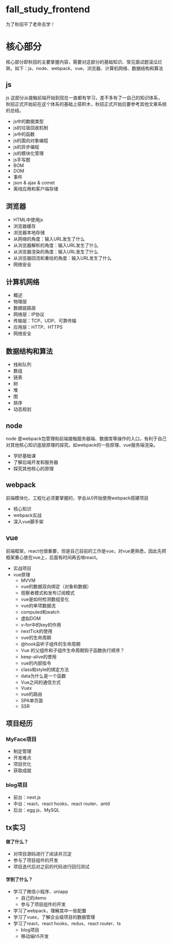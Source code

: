 # fall_study_frontend
为了秋招平了老命去学！

# 核心部分

核心部分即秋招的主要掌握内容，需要对这部分的基础知识、常见面试题滚瓜烂熟，如下：js、node、webpack、vue、浏览器、计算机网络、数据结构和算法

## js

js 这部分从接触前端开始到现在一直都有学习，差不多有了一自己的知识体系，秋招正式开始前在这个体系的基础上搭积木，秋招正式开始后要参考其他文章系统的总结。
- js中的数据类型
- js的垃圾回收机制
- js中的函数
- js的面向对象编程
- js的异步编程
- js的模块化管理
- js手写题
- BOM
- DOM
- 事件
- json & ajax & comet
- 离线应用和客户端存储

## 浏览器
- HTML中使用js
- 浏览器缓存
- 浏览器本地存储
- 从网络的角度：输入URL发生了什么
- 从浏览器解析的角度：输入URL发生了什么
- 从浏览器渲染的角度：输入URL发生了什么
- 从浏览器回流和重绘的角度：输入URL发生了什么
- 网络安全

## 计算机网络
- 概述
- 物理层
- 数据链路层
- 网络层：IP协议
- 传输层：TCP、UDP、可靠传输
- 应用层：HTTP、HTTPS
- 网络安全

## 数据结构和算法
- 栈和队列
- 数组
- 链表
- 树
- 堆
- 图
- 排序
- 动态规划

## node

node 是webpack包管理和前端接触服务器端、数据库等操作的入口，有利于自己对其他核心知识底层原理的探究。如webpack的一些原理、vue服务端渲染。
- 学好基础课
- 了解后端开发和服务器
- 探究其他核心的原理

## webpack

前端模块化、工程化必须要掌握的，学会从0开始使用webpack搭建项目
- 核心知识
- webpack实战
- 深入vue脚手架

## vue

前端框架，react也很重要，但是自己目前的工作是vue，对vue更熟悉，因此先把框架重心放在vue上，后面有时间再去啃react。
- 实战项目
- vue原理
  - MVVM
  - vue的数据双向绑定（对象和数据）
  - 观察者模式和发布订阅模式
  - vue是如何检测数组变化
  - vue的单项数据流
  - computed和watch
  - 虚拟DOM
  - v-for中的key的作用
  - nextTick的使用
  - vue的生命周期
  - @hook监听子组件的生命周期
  - Vue 的父组件和子组件生命周期钩子函数执行顺序？
  - keep-alive的使用
  - vue的内部指令
  - class和style的绑定方法
  - data为什么是一个函数
  - Vue之间的通信方式
  - Vuex
  - vue的路由
  - SPA单页面
  - SSR

## 项目经历

### MyFace项目

- 制定管理
- 开发难点
- 项目优化
- 获取成就

### blog项目

- 前台：next.js
- 中台：react、react hooks、react router、antd
- 后台：egg.js、MySQL

## tx实习

#### 做了什么？
- 对项目源码进行了阅读并沉淀
- 参与了项目组件的开发
- 项目迭代后对之前的代码进行回归测试

#### 学到了什么？
- 学习了微信小程序、uniapp
  - 自己的demo
  - 参与了项目组件的开发
- 学习了webpack，理解其中一些配置
- 学习了vuex，了解企业级项目的数据管理
- 学习了react、react hooks、redux、react router、ts
  - blog项目
  - 移动端h5开发


